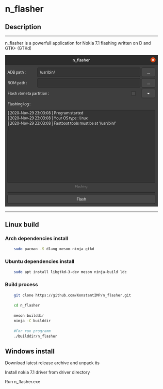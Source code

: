 # n_flasher

## Description
---

n_flasher is a powerfull application for Nokia 7.1 flashing written on D and GTK+ (GTKd)


![alt text](.readme/app_screenshot.png "App screenchot")

---


## Linux build

### Arch dependencies install
```bash
    sudo pacman -S dlang meson ninja gtkd
```

### Ubuntu dependencies install
```bash
    sudo apt install libgtkd-3-dev meson ninja-build ldc
```

### Build process
```bash
    git clone https://github.com/KonstantIMP/n_flasher.git

    cd n_flasher

    meson builddir
    ninja -C builddir

    #For run programm
    ./builddir/n_flasher
```

## Windows install
Download latest release archive and unpack its

Install nokia 7.1 driver from driver directory

Run n_flasher.exe